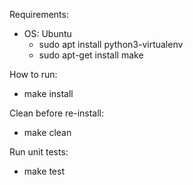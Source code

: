 Requirements:
* OS: Ubuntu
  * sudo apt install python3-virtualenv
  * sudo apt-get install make

How to run:
* make install

Clean before re-install:
* make clean

Run unit tests:
* make test